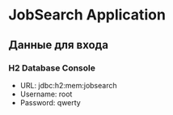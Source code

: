 # JobSearch Application

## Данные для входа

### H2 Database Console
- URL: jdbc:h2:mem:jobsearch
- Username: root
- Password: qwerty

